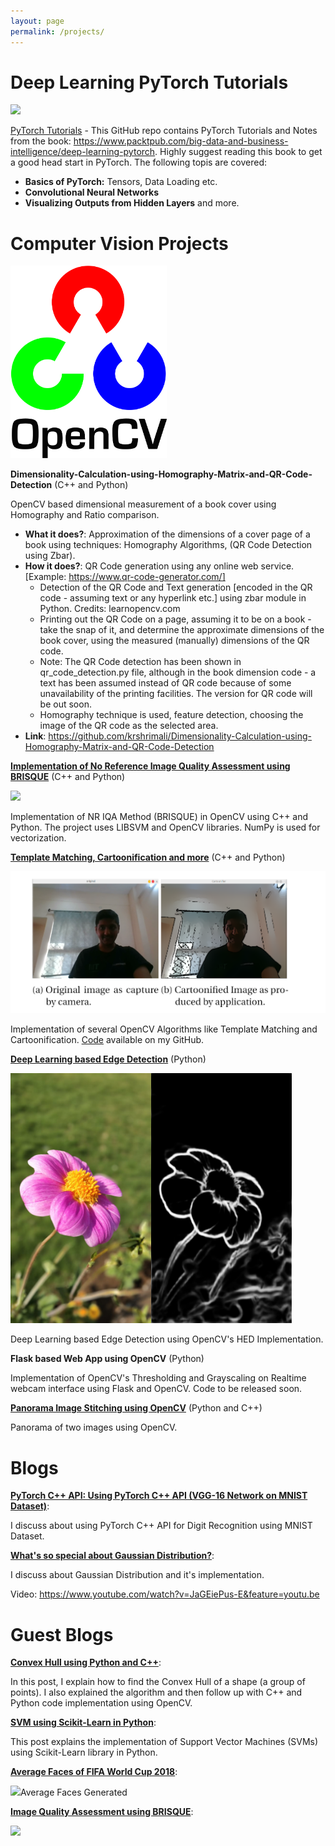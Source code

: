 ```yaml
---
layout: page
permalink: /projects/
---
```


Deep Learning PyTorch Tutorials
====================

<img src="https://raw.githubusercontent.com/krshrimali/krshrimali.github.io/master/assets/pytorch.jpg" width="250">

[PyTorch Tutorials](https://github.com/krshrimali/Deep-Learning-Libraries/tree/master/PyTorch/Chapters) - This GitHub repo contains PyTorch Tutorials and Notes from the book: https://www.packtpub.com/big-data-and-business-intelligence/deep-learning-pytorch. Highly suggest reading this book to get a good head start in PyTorch. The following topis are covered:

- **Basics of PyTorch:** Tensors, Data Loading etc.
- **Convolutional Neural Networks**
- **Visualizing Outputs from Hidden Layers**
and more.

Computer Vision Projects
===================

<img src="/assets/opencv.png" width="250">

**Dimensionality-Calculation-using-Homography-Matrix-and-QR-Code-Detection** (C++ and Python)

OpenCV based dimensional measurement of a book cover using Homography and Ratio comparison.

- **What it does?**: Approximation of the dimensions of a cover page of a book using techniques: Homography Algorithms, (QR Code Detection using Zbar). 
- **How it does?**: QR Code generation using any online web service. [Example: https://www.qr-code-generator.com/]
    * Detection of the QR Code and Text generation [encoded in the QR code - assuming text or any hyperlink etc.] using zbar module in Python. Credits: learnopencv.com
    * Printing out the QR Code on a page, assuming it to be on a book - take the snap of it, and determine the approximate dimensions of the book cover, using the measured (manually) dimensions of the QR code.
    * Note: The QR Code detection has been shown in qr_code_detection.py file, although in the book dimension code - a text has been assumed instead of QR code because of some unavailability of the printing facilities. The version for QR code will be out soon.
    * Homography technique is used, feature detection, choosing the image of the QR code as the selected area.
- **Link**: https://github.com/krshrimali/Dimensionality-Calculation-using-Homography-Matrix-and-QR-Code-Detection

[**Implementation of No Reference Image Quality Assessment using BRISQUE**](https://github.com/krshrimali/No-Reference-Image-Quality-Assessment-using-BRISQUE-Model) (C++ and Python)

<img src="https://raw.githubusercontent.com/krshrimali/No-Reference-Image-Quality-Assessment-using-BRISQUE-Model/master/Images/Table_Comparison_BRISQUE.png">

Implementation of NR IQA Method (BRISQUE) in OpenCV using C++ and Python. The project uses LIBSVM and OpenCV libraries. NumPy is used for vectorization.

[**Template Matching, Cartoonification and more**](https://github.com/krshrimali/OpenCV_Work/blob/master/Cartoonifier_Report.pdf) (C++ and Python)

<img src="/assets/blog/cartoonified.PNG">

Implementation of several OpenCV Algorithms like Template Matching and Cartoonification. [Code](https://github.com/krshrimali/OpenCV_Work) available on my GitHub.

[**Deep Learning based Edge Detection**](https://github.com/krshrimali/Deep-Learning-based-Edge-Detection) (Python)

<img src="https://raw.githubusercontent.com/krshrimali/Deep-Learning-based-Edge-Detection/master/testdata/comparison/output_flowers.png" height="400">

Deep Learning based Edge Detection using OpenCV's HED Implementation.

**Flask based Web App using OpenCV** (Python)

Implementation of OpenCV's Thresholding and Grayscaling on Realtime webcam interface using Flask and OpenCV. Code to be released soon.

[**Panorama Image Stitching using OpenCV**](https://github.com/krshrimali/Panorama-Image-Stitching-using-OpenCV) (Python and C++)

Panorama of two images using OpenCV.

Blogs
====================
[**PyTorch C++ API: Using PyTorch C++ API (VGG-16 Network on MNIST Dataset)**](https://krshrimali.github.io/PyTorch-C++-API/):

I discuss about using PyTorch C++ API for Digit Recognition using MNIST Dataset.

[**What's so special about Gaussian Distribution?**](https://krshrimali.github.io/Understanding-Gaussian-Distribution/):

I discuss about Gaussian Distribution and it's implementation. 

Video: https://www.youtube.com/watch?v=JaGEiePus-E&feature=youtu.be

Guest Blogs
====================
[**Convex Hull using Python and C++**](https://www.learnopencv.com/convex-hull-using-opencv-in-python-and-c/):

In this post, I explain how to find the Convex Hull of a shape (a group of points). I also explained the algorithm and then follow up with C++ and Python code implementation using OpenCV.

[**SVM using Scikit-Learn in Python**](https://www.learnopencv.com/svm-using-scikit-learn-in-python/):

This post explains the implementation of Support Vector Machines (SVMs) using Scikit-Learn library in Python.

[**Average Faces of FIFA World Cup 2018**](https://www.learnopencv.com/average-faces-of-fifa-world-cup-2018/):

<img src="https://www.learnopencv.com/wp-content/uploads/2018/06/fifa-players-with-country-names.png">Average Faces Generated</img>

[**Image Quality Assessment using BRISQUE**](https://www.learnopencv.com/image-quality-assessment-brisque/):

<img src="https://www.learnopencv.com/wp-content/uploads/2018/06/workflow-brisque-iqa.png">

